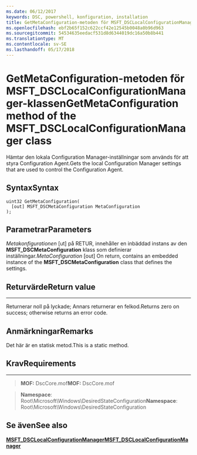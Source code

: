```yaml
---
ms.date: 06/12/2017
keywords: DSC, powershell, konfiguration, installation
title: GetMetaConfiguration-metoden för MSFT_DSCLocalConfigurationManager-klassen
ms.openlocfilehash: ebf2b65f152c622ccf42e12545b0048a0b96d963
ms.sourcegitcommit: 54534635eedacf531d8d6344019dc16a50b8b441
ms.translationtype: MT
ms.contentlocale: sv-SE
ms.lasthandoff: 05/17/2018
---
```

# <a name="getmetaconfiguration-method-of-the-msftdsclocalconfigurationmanager-class"></a><span data-ttu-id="84e36-103">GetMetaConfiguration-metoden för MSFT_DSCLocalConfigurationManager-klassen</span><span class="sxs-lookup"><span data-stu-id="84e36-103">GetMetaConfiguration method of the MSFT_DSCLocalConfigurationManager class</span></span>

<span data-ttu-id="84e36-104">Hämtar den lokala Configuration Manager-inställningar som används för att styra Configuration Agent.</span><span class="sxs-lookup"><span data-stu-id="84e36-104">Gets the local Configuration Manager settings that are used to control the Configuration Agent.</span></span>

<a name="syntax"></a><span data-ttu-id="84e36-105">Syntax</span><span class="sxs-lookup"><span data-stu-id="84e36-105">Syntax</span></span>
------

```mof
uint32 GetMetaConfiguration(
  [out] MSFT_DSCMetaConfiguration MetaConfiguration
);
```

<a name="parameters"></a><span data-ttu-id="84e36-106">Parametrar</span><span class="sxs-lookup"><span data-stu-id="84e36-106">Parameters</span></span>
----------

<span data-ttu-id="84e36-107">*Metakonfigurationen* \[ut\] på RETUR, innehåller en inbäddad instans av den **MSFT_DSCMetaConfiguration** klass som definierar inställningar.</span><span class="sxs-lookup"><span data-stu-id="84e36-107">*MetaConfiguration* \[out\] On return, contains an embedded instance of the **MSFT_DSCMetaConfiguration** class that defines the settings.</span></span>

## <a name="return-value"></a><span data-ttu-id="84e36-108">Returvärde</span><span class="sxs-lookup"><span data-stu-id="84e36-108">Return value</span></span>
------------

<span data-ttu-id="84e36-109">Returnerar noll på lyckade; Annars returnerar en felkod.</span><span class="sxs-lookup"><span data-stu-id="84e36-109">Returns zero on success; otherwise returns an error code.</span></span>

## <a name="remarks"></a><span data-ttu-id="84e36-110">Anmärkningar</span><span class="sxs-lookup"><span data-stu-id="84e36-110">Remarks</span></span>

<span data-ttu-id="84e36-111">Det här är en statisk metod.</span><span class="sxs-lookup"><span data-stu-id="84e36-111">This is a static method.</span></span>

## <a name="requirements"></a><span data-ttu-id="84e36-112">Krav</span><span class="sxs-lookup"><span data-stu-id="84e36-112">Requirements</span></span>
------------
><span data-ttu-id="84e36-113">**MOF:** DscCore.mof</span><span class="sxs-lookup"><span data-stu-id="84e36-113">**MOF:** DscCore.mof</span></span>

><span data-ttu-id="84e36-114">**Namespace**: Root\Microsoft\Windows\DesiredStateConfiguration</span><span class="sxs-lookup"><span data-stu-id="84e36-114">**Namespace**: Root\Microsoft\Windows\DesiredStateConfiguration</span></span>


## <a name="see-also"></a><span data-ttu-id="84e36-115">Se även</span><span class="sxs-lookup"><span data-stu-id="84e36-115">See also</span></span>


[<span data-ttu-id="84e36-116">**MSFT_DSCLocalConfigurationManager**</span><span class="sxs-lookup"><span data-stu-id="84e36-116">**MSFT_DSCLocalConfigurationManager**</span></span>](msft-dsclocalconfigurationmanager.md)